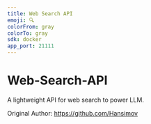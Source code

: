 ```yaml
---
title: Web Search API
emoji: 🔍
colorFrom: gray
colorTo: gray
sdk: docker
app_port: 21111
---
```


# Web-Search-API
A lightweight API for web search to power LLM.

Original Author: https://github.com/Hansimov
